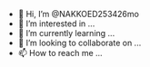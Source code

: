 - 👋 Hi, I’m @NAKKOED253426mo
- 👀 I’m interested in ...
- 🌱 I’m currently learning ...
- 💞️ I’m looking to collaborate on ...
- 📫 How to reach me ...

<!---
NAKKOED253426mo/NAKKOED253426mo is a ✨ special ✨ repository because its `README.md` (this file) appears on your GitHub profile.
You can click the Preview link to take a look at your changes.
--->
